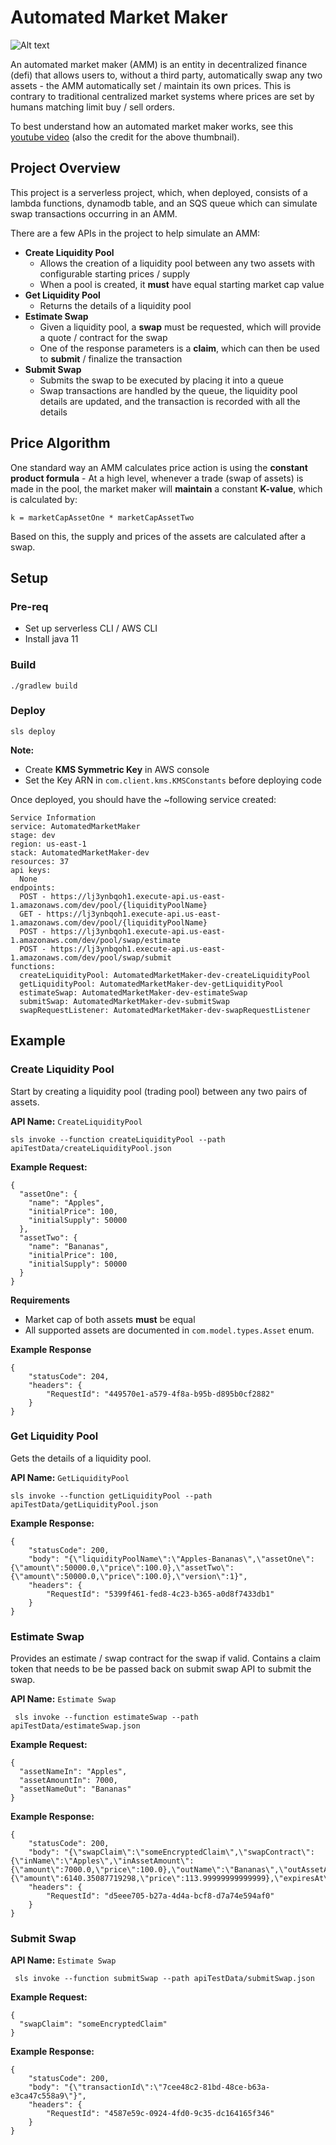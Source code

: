 # Automated Market Maker

![Alt text](images/readme.jpg?raw=true "Title")

An automated market maker (AMM) is an entity in decentralized finance (defi) that allows users to, without a third party,
automatically swap any two assets - the AMM automatically set / maintain its own prices. This is contrary to traditional
centralized market systems where prices are set by humans matching limit buy / sell orders. 

To best understand how an automated market maker works, see this [youtube video](https://www.youtube.com/watch?v=1PbZMudPP5E) (also
the credit for the above thumbnail). 

## Project Overview
This project is a serverless project, which, when deployed, consists of a lambda functions, dynamodb table, and an SQS
queue which can simulate swap transactions occurring in an AMM.

There are a few APIs in the project to help simulate an AMM:
* **Create Liquidity Pool**
  * Allows the creation of a liquidity pool between any two assets with configurable starting prices / supply
  * When a pool is created, it **must** have equal starting market cap value
* **Get Liquidity Pool**
  * Returns the details of a liquidity pool
* **Estimate Swap**
  * Given a liquidity pool, a **swap** must be requested, which will provide a quote / contract for the swap
  * One of the response parameters is a **claim**, which can then be used to **submit** / finalize the transaction
* **Submit Swap**
  * Submits the swap to be executed by placing it into a queue
  * Swap transactions are handled by the queue, the liquidity pool details are updated, and the transaction is recorded with all the details


## Price Algorithm
One standard way an AMM calculates price action is using the **constant product formula** - At a high level, whenever a
trade (swap of assets) is made in the pool, the market maker will **maintain** a constant **K-value**, which is calculated by:

```
k = marketCapAssetOne * marketCapAssetTwo
```

Based on this, the supply and prices of the assets are calculated after a swap.


## Setup
### Pre-req
* Set up serverless CLI / AWS CLI
* Install java 11

### Build
```
./gradlew build
```
### Deploy
```
sls deploy
```
**Note:**
* Create **KMS Symmetric Key** in AWS console
* Set the Key ARN in `com.client.kms.KMSConstants` before deploying code

Once deployed, you should have the ~following service created:
```
Service Information
service: AutomatedMarketMaker
stage: dev
region: us-east-1
stack: AutomatedMarketMaker-dev
resources: 37
api keys:
  None
endpoints:
  POST - https://lj3ynbqoh1.execute-api.us-east-1.amazonaws.com/dev/pool/{liquidityPoolName}
  GET - https://lj3ynbqoh1.execute-api.us-east-1.amazonaws.com/dev/pool/{liquidityPoolName}
  POST - https://lj3ynbqoh1.execute-api.us-east-1.amazonaws.com/dev/pool/swap/estimate
  POST - https://lj3ynbqoh1.execute-api.us-east-1.amazonaws.com/dev/pool/swap/submit
functions:
  createLiquidityPool: AutomatedMarketMaker-dev-createLiquidityPool
  getLiquidityPool: AutomatedMarketMaker-dev-getLiquidityPool
  estimateSwap: AutomatedMarketMaker-dev-estimateSwap
  submitSwap: AutomatedMarketMaker-dev-submitSwap
  swapRequestListener: AutomatedMarketMaker-dev-swapRequestListener
```

## Example

### Create Liquidity Pool
Start by creating a liquidity pool (trading pool) between any two pairs of assets.

**API Name:** `CreateLiquidityPool`
```
sls invoke --function createLiquidityPool --path apiTestData/createLiquidityPool.json
```

**Example Request:**
```
{
  "assetOne": {
    "name": "Apples",
    "initialPrice": 100,
    "initialSupply": 50000
  },
  "assetTwo": {
    "name": "Bananas",
    "initialPrice": 100,
    "initialSupply": 50000
  }
}
```
**Requirements**
* Market cap of both assets **must** be equal
* All supported assets are documented in `com.model.types.Asset` enum.

**Example Response**
```
{
    "statusCode": 204,
    "headers": {
        "RequestId": "449570e1-a579-4f8a-b95b-d895b0cf2882"
    }
}
```

### Get Liquidity Pool
Gets the details of a liquidity pool.

**API Name:** `GetLiquidityPool`
```
sls invoke --function getLiquidityPool --path apiTestData/getLiquidityPool.json
```

**Example Response:**
```
{
    "statusCode": 200,
    "body": "{\"liquidityPoolName\":\"Apples-Bananas\",\"assetOne\":{\"amount\":50000.0,\"price\":100.0},\"assetTwo\":{\"amount\":50000.0,\"price\":100.0},\"version\":1}",
    "headers": {
        "RequestId": "5399f461-fed8-4c23-b365-a0d8f7433db1"
    }
}
```

### Estimate Swap
Provides an estimate / swap contract for the swap if valid. Contains a claim token that needs to be be passed
back on submit swap API to submit the swap.

**API Name:** `Estimate Swap`
```
 sls invoke --function estimateSwap --path apiTestData/estimateSwap.json
```

**Example Request:**
```
{
  "assetNameIn": "Apples",
  "assetAmountIn": 7000,
  "assetNameOut": "Bananas"
}
```

**Example Response:**
```
{
    "statusCode": 200,
    "body": "{\"swapClaim\":\"someEncryptedClaim\",\"swapContract\":{\"inName\":\"Apples\",\"inAssetAmount\":{\"amount\":7000.0,\"price\":100.0},\"outName\":\"Bananas\",\"outAssetAmount\":{\"amount\":6140.35087719298,\"price\":113.99999999999999},\"expiresAt\":1638784090002}}",
    "headers": {
        "RequestId": "d5eee705-b27a-4d4a-bcf8-d7a74e594af0"
    }
}
```

### Submit Swap
**API Name:** `Estimate Swap`
```
 sls invoke --function submitSwap --path apiTestData/submitSwap.json
```

**Example Request:**
```
{
  "swapClaim": "someEncryptedClaim"
}
```

**Example Response:**
```
{
    "statusCode": 200,
    "body": "{\"transactionId\":\"7cee48c2-81bd-48ce-b63a-e3ca47c558a9\"}",
    "headers": {
        "RequestId": "4587e59c-0924-4fd0-9c35-dc164165f346"
    }
}
```
